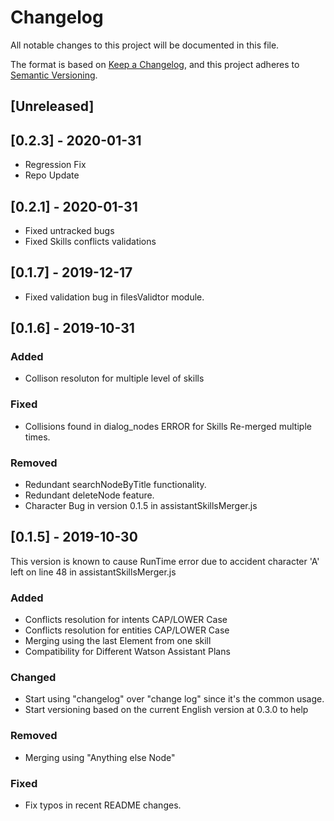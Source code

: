 # Changelog
All notable changes to this project will be documented in this file.

The format is based on [Keep a Changelog](https://keepachangelog.com/en/1.0.0/),
and this project adheres to [Semantic Versioning](https://semver.org/spec/v2.0.0.html).

## [Unreleased]
## [0.2.3] - 2020-01-31
- Regression Fix
- Repo Update
## [0.2.1] - 2020-01-31
- Fixed untracked bugs
- Fixed Skills conflicts validations

## [0.1.7] - 2019-12-17
- Fixed validation bug in filesValidtor module.

## [0.1.6] - 2019-10-31
### Added
- Collison resoluton for multiple level of skills
### Fixed
- Collisions found in dialog_nodes ERROR for Skills Re-merged multiple times.

### Removed
- Redundant searchNodeByTitle functionality.
- Redundant deleteNode feature.
- Character Bug in version 0.1.5 in assistantSkillsMerger.js

## [0.1.5] - 2019-10-30
This version is known to cause RunTime error due to accident character 'A' left on line 48 in assistantSkillsMerger.js
### Added
- Conflicts resolution for intents CAP/LOWER Case
- Conflicts resolution for entities CAP/LOWER Case
- Merging using the last Element from one skill
- Compatibility for Different Watson Assistant Plans

### Changed
- Start using "changelog" over "change log" since it's the common usage.
- Start versioning based on the current English version at 0.3.0 to help

### Removed
- Merging using "Anything else Node"

### Fixed
- Fix typos in recent README changes.